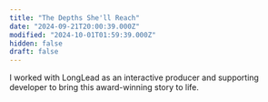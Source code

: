 ```yaml
---
title: "The Depths She'll Reach"
date: "2024-09-21T20:00:39.000Z"
modified: "2024-10-01T01:59:39.000Z"
hidden: false
draft: false
---
```

I worked with LongLead as an interactive producer and supporting developer to bring this award-winning story to life.